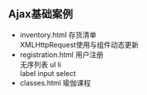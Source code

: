 ## Ajax基础案例

+ inventory.html 存货清单   
    XMLHttpRequest使用与组件动态更新  
+ registration.html 用户注册  
    无序列表 ul li  
    label input select
+ classes.html 瑜伽课程
    

    
